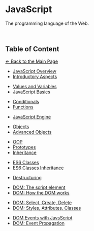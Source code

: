 # JavaScript

The programming language of the Web.

<br>

## Table of Content

[&larr; Back to the Main Page](./../README.md)

<div></div>

- [JavaScript Overview](./js-overview.md)
- [Introductory Aspects](./introductory-aspects.md)

<div></div>

- [Values and Variables](./variables.md)
- [JavaScript Basics](./js-basics.md)

<div></div>

- [Conditionals](./conditionals.md)
- [Functions](./functions.md)

<div></div>

- [JavaScript Engine](./js-engine.md)

<div></div>

- [Objects](./objects.md)
- [Advanced Objects](./advanced-objects.md)

<div></div>

- [OOP](./oop.md)
- [Prototypes](./prototypes.md)
- [Inheritance](./inheritance-prototypes.md)

<div></div>

- [ES6 Classes](./classes.md)
- [ES6 Classes Inheritance](./inheritance-classes.md)

<div></div>

- [Destructuring](./destructuring.md)

<div></div>

- [DOM: The script element](./script-tag.md)
- [DOM: How the DOM works](./dom.md)

<div></div>

- [DOM: Select, Create, Delete](./dom-sel-cre-del.md)
- [DOM: Styles, Attributes, Classes](./dom-sty-attr-cla.md)

<div></div>

- [DOM Events with JavsScript](./dom-events.md)
- [DOM: Event Propagation](./event-propagation.md)

<div></div>
